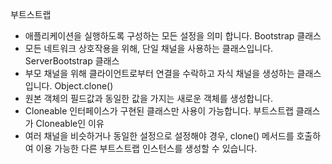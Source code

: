 부트스트랩
- 애플리케이션을 실행하도록 구성하는 모든 설정을 의미 합니다.
Bootstrap 클래스
- 모든 네트워크 상호작용을 위해, 단일 채널을 사용하는 클래스입니다.
ServerBootstrap 클래스
- 부모 채널을 위해 클라이언트로부터 연결을 수락하고 자식 채널을 생성하는 클래스입니다.
Object.clone()
- 원본 객체의 필드값과 동일한 값을 가지는 새로운 객체를 생성합니다.
- Cloneable 인터페이스가 구현된 클래스만 사용이 가능합니다.
부트스트랩 클래스가 Cloneable인 이유
- 여러 채널을 비슷하거나 동일한 설정으로 설정해야 경우, clone() 메서드를 호출하여 이용 가능한 다른 부트스트랩 인스턴스를 생성할 수 있습니다.
